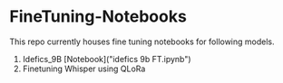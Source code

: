 # FineTuning-Notebooks
This repo currently houses fine tuning notebooks for following models.

1. Idefics_9B [Notebook]("idefics 9b FT.ipynb")
2. Finetuning Whisper using QLoRa
